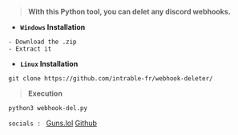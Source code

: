 > **With this Python tool, you can delet any discord webhooks.**

- **`Windows` Installation**

```text
- Download the .zip
- Extract it
```

- **`Linux` Installation**

```shell
git clone https://github.com/intrable-fr/webhook-deleter/
```

> **Execution**

```shell
python3 webhook-del.py
```

``socials : ``
[Guns.lol](https://guns.lol/scriptkiddies)
[Github](https://github.com/intrable-fr/)
